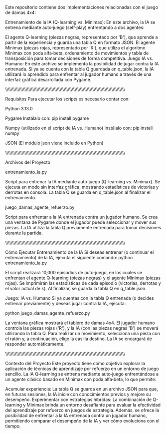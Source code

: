 Este repositorio contiene dos implementaciones relacionadas con el juego de damas 4x4:

Entrenamiento de la IA (Q-learning vs. Minimax):
En este archivo, la IA se entrena mediante auto‑juego (self‑play) enfrentando a dos agentes:

El agente Q-learning (piezas negras, representado por 'B'), que aprende a partir de la experiencia y guarda una tabla Q en formato JSON.
El agente Minimax (piezas rojas, representado por 'R'), que utiliza el algoritmo Minimax con poda alfa‑beta, ordenamiento de movimientos y tabla de transposición para tomar decisiones de forma competitiva.
Juego IA vs. Humano:
En este archivo se implementa la posibilidad de jugar contra la IA entrenada. Si ya se cuenta con la tabla Q guardada en q_table.json, la IA utilizará lo aprendido para enfrentar al jugador humano a través de una interfaz gráfica desarrollada con Pygame.

\\\\\\\\\\\\\\\\\\\\\\\\\\\\\\\\\\\\\\\\\\\\\\\\\\\\\\\\\\\\\\\\\\\\\\\\\\\\\\\\\\\\\\\\\\\\\\\\\\\\\\\\\\\\\\\\\\\\\\\\\\\\\\\\\\\\\\\\\\\\\\\\\\\\\\\\\\\\\\\\\\\\\\\\\\\\\\\

Requisitos
Para ejecutar los scripts es necesario contar con:

Python 3.13.0

Pygame
Instálalo con:
pip install pygame

Numpy (utilizado en el script de IA vs. Humano)
Instálalo con:
pip install numpy

JSON
(El módulo json viene incluido en Python)

\\\\\\\\\\\\\\\\\\\\\\\\\\\\\\\\\\\\\\\\\\\\\\\\\\\\\\\\\\\\\\\\\\\\\\\\\\\\\\\\\\\\\\\\\\\\\\\\\\\\\\\\\\\\\\\\\\\\\\\\\\\\\\\\\\\\\\\\\\\\\\\\\\\\\\\\\\\\\\\\\\\\\\\\\\\\\\\

Archivos del Proyecto

entrenamiento_ia.py

Script para entrenar la IA mediante auto‑juego (Q-learning vs. Minimax).
Se ejecuta en modo sin interfaz gráfica, mostrando estadísticas de victorias y derrotas en consola.
La tabla Q se guarda en q_table.json al finalizar el entrenamiento.

juego_damas_agente_refuerzo.py

Script para enfrentar a la IA entrenada contra un jugador humano.
Se crea una ventana de Pygame donde el jugador puede seleccionar y mover sus piezas.
La IA utiliza la tabla Q previamente entrenada para tomar decisiones durante la partida.

\\\\\\\\\\\\\\\\\\\\\\\\\\\\\\\\\\\\\\\\\\\\\\\\\\\\\\\\\\\\\\\\\\\\\\\\\\\\\\\\\\\\\\\\\\\\\\\\\\\\\\\\\\\\\\\\\\\\\\\\\\\\\\\\\\\\\\\\\\\\\\\\\\\\\\\\\\\\\\\\\\\\\\\\\\\\\\\

Cómo Ejecutar
Entrenamiento de la IA
Si deseas entrenar (o continuar el entrenamiento) de la IA, ejecuta el siguiente comando:
python entrenamiento_ia.py

El script realizará 10,000 episodios de auto‑juego, en los cuales se enfrentan el agente Q-learning (piezas negras) y el agente Minimax (piezas rojas). Se imprimirán las estadísticas de cada episodio (victorias, derrotas y el valor actual de ε). Al finalizar, se guarda la tabla Q en q_table.json.

Juego: IA vs. Humano
Si ya cuentas con la tabla Q entrenada (o decides entrenar previamente) y deseas jugar contra la IA, ejecuta:

python juego_damas_agente_refuerzo.py

La ventana gráfica mostrará el tablero de damas 4x4.
El jugador humano controla las piezas rojas ('R'), y la IA (con las piezas negras 'B') se moverá utilizando la tabla Q.
Para realizar un movimiento, selecciona una pieza con el ratón y, a continuación, elige la casilla destino.
La IA se encargará de responder automáticamente.

\\\\\\\\\\\\\\\\\\\\\\\\\\\\\\\\\\\\\\\\\\\\\\\\\\\\\\\\\\\\\\\\\\\\\\\\\\\\\\\\\\\\\\\\\\\\\\\\\\\\\\\\\\\\\\\\\\\\\\\\\\\\\\\\\\\\\\\\\\\\\\\\\\\\\\\\\\\\\\\\\\\\\\\\\\\\\\\

Contexto del Proyecto
Este proyecto tiene como objetivo explorar la aplicación de técnicas de aprendizaje por refuerzo en un entorno de juego sencillo. La IA Q-learning se entrena mediante auto‑juego enfrentándose a un agente clásico basado en Minimax con poda alfa‑beta, lo que permite:

Acumular experiencia: La tabla Q se guarda en un archivo JSON para que, en futuras sesiones, la IA inicie con conocimientos previos y mejore su desempeño.
Experimentar con estrategias híbridas: La combinación de Q-learning y Minimax brinda un entorno desafiante para evaluar la efectividad del aprendizaje por refuerzo en juegos de estrategia.
Además, se ofrece la posibilidad de enfrentar a la IA entrenada contra un jugador humano, permitiendo comparar el desempeño de la IA y ver cómo evoluciona con el tiempo.
